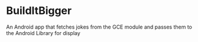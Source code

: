 # BuildItBigger
An Android app that fetches jokes from the GCE module and passes them to the Android Library for display
